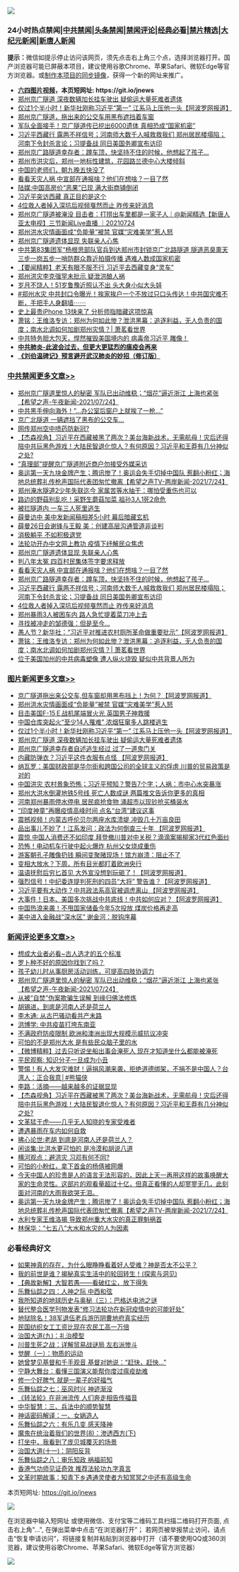 ![](https://raw.githubusercontent.com/fqnews/bnews/master/64photo/fqnews-qr.jpg)

<div id="tt">
<h3>24小时热点禁闻|<a href="#%E4%B8%AD%E5%85%B1%E7%A6%81%E9%97%BB%E6%9B%B4%E5%A4%9A%E6%96%87%E7%AB%A0">中共禁闻</a>|<a href="#%E5%9B%BE%E7%89%87%E6%96%B0%E9%97%BB%E6%9B%B4%E5%A4%9A%E6%96%87%E7%AB%A0">头条禁闻</a>|<a href="#%E6%96%B0%E9%97%BB%E8%AF%84%E8%AE%BA%E6%9B%B4%E5%A4%9A%E6%96%87%E7%AB%A0">禁闻评论|<a href="#%E5%BF%85%E7%9C%8B%E7%BB%8F%E5%85%B8%E5%A5%BD%E6%96%87">经典必看|<a href="/video.md#%E7%A6%81%E7%89%87%E7%B2%BE%E9%80%89">禁片精选</a>|<a href="https://github.com/fqnews/djy/blob/master/gb/nf1351518.md#1">大纪元新闻</a>|<a href="https://github.com/fqnews/ntdtv/blob/master/gb/prog204.md#1">新唐人新闻</a></h3>
<div><b>提示：</b>微信如提示停止访问该网页，须先点击右上角三个点，选择浏览器打开。国产浏览器可能已屏蔽本项目，建议使用谷歌Chrome、苹果Safari、微软Edge等官方浏览器。或<a href="https://github.com/fqnews/bnews/blob/master/%E5%88%B6%E4%BD%9Cgit%E7%A6%81%E9%97%BB%E9%95%9C%E5%83%8F.md">制作本项目的同步镜像</a>，获得一个新的网址来推广。</div>
<ul>
<li><b><a href="http://d1.bdrive.tk/64.mp4" target="_blank">六四图片视频</a>，本页短网址: https://git.io/jnews</b></li>
<li><a href="/topimagenews/20210724/1593332.md">郑州京广隧道 深夜数辆加长挂车驶出 疑偷运大量死难者遗体</a></li>
<li><a href="/topimagenews/20210724/1593333.md">仅过1个半小时！新华社刚称习近平“第一” 江系马上压他一头【阿波罗网报道】</a></li>
<li><a href="/bannedvideo/20210724/1593469.md">郑州京广隧道，拖出来的公交车用黑布遮挡着车窗</a></li>
<li><a href="/comments/20210724/1593438.md">军队全面接手！京广隧道传已挖出6000遗体 真相恐成“国家机密”</a></li>
<li><a href="/comments/20210724/1593503.md">习近平西藏行 露两不祥信号；河南师大数千人喊救救我们 郑州居民楼塌陷；河南下令封杀言论；习提备战 同日美国务卿宣布访印</a></li>
<li><a href="/cbnews/20210724/1593510.md">郑州京广路隧道幸存者：蹲车顶，快坚持不住的时候，他想起了孩子…</a></li>
<li><a href="/bannedvideo/20210724/1593329.md">郑州市洪灾后，郑州一地标性建筑，花园路兰德中心大楼倾斜</a></li>
<li><a href="/cnnews/20210724/1593442.md">中国的老师们，朝九晚五快没了</a></li>
<li><a href="/cbnews/20210724/1593524.md">看看天灾人祸 中宣部在通报啥？他们在想啥？一目了然</a></li>
<li><a href="/cnnews/20210724/1593443.md">陆媒:中国高房价“恶果”已现 满大街商铺倒闭</a></li>
<li><a href="/comments/20210725/1593625.md">习近平突访西藏 真正目的是这个</a></li>
<li><a href="/cbnews/20210724/1593495.md">4位救人者掉入深坑后视频戛然而止 昨传来好消息</a></li>
<li><a href="/bannedvideo/20210724/1593383.md">郑州京广隧道被淹没 目击者：打捞出车里都是一家子人｜@新闻精选【新唐人亚太电视】三节新闻Live直播 ｜20210724</a></li>
<li><a href="/topimagenews/20210725/1593649.md">郑州洪水灾情画面成“负能量”被禁 官媒“灾难美学”惹人怒</a></li>
<li><a href="/cbnews/20210724/1593509.md">郑州京广隧道遗体显现 失联亲人心焦</a></li>
<li><a href="/bannedvideo/20210725/1593594.md">中共第83集团军“杨根思部队官兵到达郑州市封锁京广北路隧道   隧道恶臭熏天 三步一岗五步一哨防群众靠近拍摄传播 遇难人数成国家机密</a></li>
<li><a href="/comments/20210724/1593334.md">【要闻精粹】老天有眼不服不行 习近平去西藏变身“灵车”</a></li>
<li><a href="/cnnews/20210725/1593621.md">郑州洪灾李克强罕未批示 疑泄洪酿人祸</a></li>
<li><a href="/comments/20210725/1593597.md">岁月不饶人！51岁鲁豫近照认不出 头大身小似大头娃</a></li>
<li><a href="/bannedvideo/20210724/1593514.md">#郑州水灾 中共封口令曝光！挨家挨户一个不放过只口头传达！中共国灾难不断，手把手人身翻墙⋯⋯</a></li>
<li><a href="/cnnews/20210725/1593653.md">史上最贵iPhone 13快来了 分析师指暗藏这项惊喜</a></li>
<li><a href="/cbnews/20210724/1593362.md">萧铭：王维洛专访：郑州为何如此惨？泄洪黑幕：追逐利益，无人负责的国度；南水北调如何加剧郑州灾情？| 萧茗看世界</a></li>
<li><a href="/bannedvideo/20210725/1593637.md">中共特务胆大包天，悍然摧毁美国境内的 病毒帝习近平 雕像！</a></li>
<li><b><a href="/comments/20200211/1275071.md" target="_blank">中共肺炎-此波会过去，但更大更猛烈的瘟疫会再来</a></b></li>
<li><b><a href="/comments/20200207/1272816.md" target="_blank">《刘伯温碑记》预言避开武汉肺炎的妙招（修订版）</a></b></li>
</ul>
</div>

<div class="catlist">
<h3><a href="/cbnews/" target="_blank">中共禁闻</a><span><a href="/cbnews/" target="_blank" rel="nofollow">更多文章>></a></span></h3>
<ul>
<li><a href="/comments/20210725/1593833.md" target="_blank">郑州京广隧道里惊人的秘密 军队已出动维稳；“烟花”逼近浙江 上海也紧张【希望之声-午夜新闻-2021/07/24】</a></li>
<li><a href="/cbnews/20210725/1593754.md" target="_blank">中共黑手伸向海外！&#8221;…办公室后窗户上就挨了一枪…”</a></li>
<li><a href="/cbnews/20210725/1593753.md" target="_blank">京广北隧道 一辆遮挡了黑布的公交车…</a></li>
<li><a href="/cbnews/20210725/1593735.md" target="_blank">网传郑州空中喷药防新冠?</a></li>
<li><a href="/comments/20210725/1593733.md" target="_blank">【杰森视角】习近平在西藏被黑了两次？美台海新战术，无需航母！灾后还得陪中共玩黑色游戏！大陆民智退化惊人？有何原因？习近平和王莽有几分神似之处?</a></li>
<li><a href="/cbnews/20210725/1593715.md" target="_blank">“真理部”提醒京广隧道附近商户勿接受外媒采访</a></li>
<li><a href="/comments/20210725/1593688.md" target="_blank">奥运第一天九块金牌产生；腾讯惨了！奥运会失手切掉中国队 惹翻小粉红；海地总统葬礼传枪声国际代表团匆忙撤离【希望之声TV-两岸新闻-2021/7/24】</a></li>
<li><a href="/cbnews/20210725/1593646.md" target="_blank">郑州淹水隧道2少年失联迄今 家属苦等水抽干：哪怕受重伤也可以</a></li>
<li><a href="/cbnews/20210725/1593645.md" target="_blank">路边的野菇别乱吃！采野生蘑菇加菜 祖孙3人1死2命危</a></li>
<li><a href="/cbnews/20210725/1593643.md" target="_blank">被拦隧道内 一车三人死里逃生</a></li>
<li><a href="/cbnews/20210725/1593608.md" target="_blank">薛曼访中 美中发新闻稿相差5小时 幕后暗藏玄机</a></li>
<li><a href="/cbnews/20210725/1593598.md" target="_blank">薛曼26日会谢锋与王毅 美：创建高层沟通管道非谈判</a></li>
<li><a href="/cbnews/20210724/1593365.md" target="_blank">消极躺平 不如积极退党</a></li>
<li><a href="/cbnews/20210724/1593402.md" target="_blank">法轮功开办中文网上教功 疫情下纾解民众焦虑</a></li>
<li><a href="/cbnews/20210724/1593509.md" target="_blank">郑州京广隧道遗体显现 失联亲人心焦</a></li>
<li><a href="/cbnews/20210724/1593525.md" target="_blank">判八年太冤 四百村民集体签字要求释放</a></li>
<li><a href="/cbnews/20210724/1593524.md" target="_blank">看看天灾人祸 中宣部在通报啥？他们在想啥？一目了然</a></li>
<li><a href="/cbnews/20210724/1593510.md" target="_blank">郑州京广路隧道幸存者：蹲车顶，快坚持不住的时候，他想起了孩子…</a></li>
<li><a href="/comments/20210724/1593503.md" target="_blank">习近平西藏行 露两不祥信号；河南师大数千人喊救救我们 郑州居民楼塌陷；河南下令封杀言论；习提备战 同日美国务卿宣布访印</a></li>
<li><a href="/cbnews/20210724/1593495.md" target="_blank">4位救人者掉入深坑后视频戛然而止 昨传来好消息</a></li>
<li><a href="/cbnews/20210724/1593494.md" target="_blank">郑州暴雨3人被困车内 路人急忙提着菜刀冲上去</a></li>
<li><a href="/cbnews/20210724/1593472.md" target="_blank">寻找被冲走的邹德强：但是至今…</a></li>
<li><a href="/cbnews/20210724/1593380.md" target="_blank">愚人节？新华社：“习近平对推进农村厕所革命做重要批示”【阿波罗网报道】</a></li>
<li><a href="/cbnews/20210724/1593362.md" target="_blank">萧铭：王维洛专访：郑州为何如此惨？泄洪黑幕：追逐利益，无人负责的国度；南水北调如何加剧郑州灾情？| 萧茗看世界</a></li>
<li><a href="/cbnews/20210724/1593316.md" target="_blank">位于美国加州的中共病毒塑像 遭人纵火烧毁 疑似中共背景人所为</a></li>

</ul>
</div>
<div class="catlist">
<h3><a href="/topimagenews/" target="_blank">图片新闻</a><span><a href="/topimagenews/" target="_blank" rel="nofollow">更多文章>></a></span></h3>
<ul>
<li><a href="/topimagenews/20210725/1593795.md" target="_blank">京广隧道拖出来公交车,但车窗却用黑布挡上！为何？【阿波罗网报道】</a></li>
<li><a href="/topimagenews/20210725/1593649.md" target="_blank">郑州洪水灾情画面成“负能量”被禁 官媒“灾难美学”惹人怒</a></li>
<li><a href="/topimagenews/20210725/1593644.md" target="_blank">目击美国F-15Ｅ战机尾端冒火光 英国男子神救援</a></li>
<li><a href="/topimagenews/20210725/1593636.md" target="_blank">中国仓库突起火“至少14人罹难” 浓烟狂窜多人跳楼逃生</a></li>
<li><a href="/topimagenews/20210724/1593333.md" target="_blank">仅过1个半小时！新华社刚称习近平“第一” 江系马上压他一头【阿波罗网报道】</a></li>
<li><a href="/topimagenews/20210724/1593332.md" target="_blank">郑州京广隧道 深夜数辆加长挂车驶出 疑偷运大量死难者遗体</a></li>
<li><a href="/topimagenews/20210724/1593284.md" target="_blank">郑州京广隧道幸存者自述逃生经过 过了一道鬼门关</a></li>
<li><a href="/topimagenews/20210723/1592613.md" target="_blank">内藏防弹衣？习近平这件衣服有点怪 【阿波罗网报道】</a></li>
<li><a href="/topimagenews/20210722/1592290.md" target="_blank">纳瓦罗：美国财政部是华尔街和跨国公司的全球主义的俘虏 川普的贸易政策是对的</a></li>
<li><a href="/topimagenews/20210722/1592198.md" target="_blank">中国洪灾 农村景象恐怖；习近平预知？警告7个字；人祸：市中心水突暴涨</a></li>
<li><a href="/topimagenews/20210722/1592091.md" target="_blank">郑州大洪水倒灌地铁5号线 死亡人数成谜 两篇推文告诉你更多的真相</a></li>
<li><a href="/topimagenews/20210722/1591665.md" target="_blank">河南郑州暴雨停水停电 居民疯抢食物 涌超市以现钞抢买桶装水</a></li>
<li><a href="/topimagenews/20210719/1590068.md" target="_blank">“印度神童”再曝疫情高峰时间 点名“台湾”建议这事</a></li>
<li><a href="/topimagenews/20210719/1590055.md" target="_blank">震撼视频！内蒙古呼伦贝尔两座水库溃堤 冲毁几十万亩良田</a></li>
<li><a href="/topimagenews/20210719/1589964.md" target="_blank">品出事儿不妙了！江系发问：政法为何倒查三十年 【阿波罗网报道】</a></li>
<li><a href="/topimagenews/20210719/1589755.md" target="_blank">震惊 中国人消费还不如印度 拜登撤川普对中关税？滴滴案揭柳家3代红色面纱</a></li>
<li><a href="/topimagenews/20210719/1589727.md" target="_blank">恐怖！电动机车行驶中起火爆炸 杭州父女烧成重伤</a></li>
<li><a href="/topimagenews/20210719/1589716.md" target="_blank">游客朝孔子雕像扔钱 瞬间变聚赌现场！馆方崩溃：阻止不了</a></li>
<li><a href="/topimagenews/20210718/1589658.md" target="_blank">变相大放水？下周，所有目光都盯着欧洲央行</a></li>
<li><a href="/topimagenews/20210718/1589531.md" target="_blank">温语抚慰后穷匕首见 大外宣没想到玩砸了！【阿波罗网报道】</a></li>
<li><a href="/topimagenews/20210718/1589472.md" target="_blank">强烈信号！中纪委连提判死刑的四员“大将” 警告谁？【阿波罗网报道】</a></li>
<li><a href="/topimagenews/20210717/1588988.md" target="_blank">习近平要有大动作？中共政法系高官被调虎离山 【阿波罗网报道】</a></li>
<li><a href="/topimagenews/20210717/1588839.md" target="_blank">大事件！日本、美国多次挑战中共底线！中共如何应对？【阿波罗网报道】</a></li>
<li><a href="/topimagenews/20210717/1588653.md" target="_blank">中国热浪来袭！不甩国家储备今年5次投放 煤炭价格再走高</a></li>
<li><a href="/topimagenews/20210716/1587997.md" target="_blank">美中进入金融战“深水区” 谢金河：脱钩序幕</a></li>

</ul>
</div>
<div class="catlist">
<h3><a href="/comments/" target="_blank">新闻评论</a><span><a href="/comments/" target="_blank" rel="nofollow">更多文章>></a></span></h3>
<ul>
<li><a href="/comments/20210725/1593839.md" target="_blank">想成大业者必看~古人选才的五个标准</a></li>
<li><a href="/comments/20210725/1593838.md" target="_blank">罗卜种不好的原因你找到了吗？</a></li>
<li><a href="/comments/20210725/1593837.md" target="_blank">孩子幼儿时从事厨房活动训练，可提高四肢协调力</a></li>
<li><a href="/comments/20210725/1593833.md" target="_blank">郑州京广隧道里惊人的秘密 军队已出动维稳；“烟花”逼近浙江 上海也紧张【希望之声-午夜新闻-2021/07/24】</a></li>
<li><a href="/comments/20210725/1593806.md" target="_blank">从被“自焚”伪案欺骗生误解 到缘归佛法修炼</a></li>
<li><a href="/comments/20210725/1593800.md" target="_blank">胡锡进，到底是河南人还是荷兰人</a></li>
<li><a href="/comments/20210725/1593799.md" target="_blank">李木通: 从古巴骚动看共产末路</a></li>
<li><a href="/comments/20210725/1593798.md" target="_blank">洪博学: 中共疫苗打垮东南亚</a></li>
<li><a href="/comments/20210725/1593771.md" target="_blank">不满政府防疫限制 欧洲和澳洲出现大规模示威抗议冲突</a></li>
<li><a href="/comments/20210725/1593764.md" target="_blank">可怕的不是郑州大水 是有些民众脑子里的水</a></li>
<li><a href="/comments/20210725/1593763.md" target="_blank">【微博精粹】过去只听说坐船出事会淹死人 现在才知道坐什么都能被淹死</a></li>
<li><a href="/comments/20210725/1593762.md" target="_blank">平民观察: 知识分子一旦成为小丑</a></li>
<li><a href="/comments/20210725/1593749.md" target="_blank">警惕！有人大发灾难财！逼捐风潮来袭，拒绝道德绑架，不捐不是中国人？台湾人：正合我意│#熊猫侠</a></li>
<li><a href="/comments/20210725/1593742.md" target="_blank">李路：活摘——越来越多的证据显现</a></li>
<li><a href="/comments/20210725/1593733.md" target="_blank">【杰森视角】习近平在西藏被黑了两次？美台海新战术，无需航母！灾后还得陪中共玩黑色游戏！大陆民智退化惊人？有何原因？习近平和王莽有几分神似之处?</a></li>
<li><a href="/comments/20210725/1593724.md" target="_blank">文革猛于虎——几乎无人知晓的专家受难者</a></li>
<li><a href="/comments/20210725/1593723.md" target="_blank">遭遇暴雨在车内如何自救</a></li>
<li><a href="/comments/20210725/1593701.md" target="_blank">拂心论世:老胡 到底是河南人还是荷兰人？</a></li>
<li><a href="/comments/20210725/1593700.md" target="_blank">闲谈集:比洪水更可怕的 是冷漠和胡说八道</a></li>
<li><a href="/comments/20210725/1593699.md" target="_blank">横河观点：避洪灾 习邓有何不同?</a></li>
<li><a href="/comments/20210725/1593698.md" target="_blank">可怕的小粉红，拿下首金的杨倩被网爆</a></li>
<li><a href="/comments/20210725/1593615.md" target="_blank">今天中国人的珍贵是人的语言无法形容的，因此上天一再用这样的故事唤醒大家的生命灵性。这部片的观看量超过十亿，但真正看懂的人却寥寥无几，此刻面对河南的大雨我欲哭无泪。</a></li>
<li><a href="/comments/20210725/1593688.md" target="_blank">奥运第一天九块金牌产生；腾讯惨了！奥运会失手切掉中国队 惹翻小粉红；海地总统葬礼传枪声国际代表团匆忙撤离【希望之声TV-两岸新闻-2021/7/24】</a></li>
<li><a href="/comments/20210725/1593683.md" target="_blank">水利专家王维洛揭 导致郑州重大水灾的真正罪魁祸首</a></li>
<li><a href="/comments/20210725/1593681.md" target="_blank">林保华：“七五八”大水和水灾的人为因素</a></li>

</ul>
</div>

<div class="catlist">
<h3>必看经典好文</h3>
<ul>
<li><a href="/comments/20200623/1346844.md" target="_blank">如果神真的存在，为什么眼睁睁看着好人受难？神是否太不公平？</a></li>
<li><a href="/comments/20200715/1359453.md" target="_blank">我的前世是谁？揭秘真实生活中的轮回转生！(探索与洞见)</a></li>
<li><a href="/comments/20201217/1449706.md" target="_blank">【典故新解】大智若愚——看破红尘，放下得失</a></li>
<li><a href="/tculture/20190101/791144.md" target="_blank">乐舞仙踪之四：人神之际 中西和弦</a></li>
<li><a href="/tculture/xiulian/20170726/797589.md" target="_blank">我所知道的地球历史与奥秘（三）：巴格达电池之谜</a></li>
<li><a href="/comments/20210403/1518906.md" target="_blank">替代整合医学刊物发表“修习法轮功在新冠疫情中的可能好处”</a></li>
<li><a href="/cbnews/20200531/1337381.md" target="_blank">地狱除名！38军退伍老兵游历阴曹地府真实经历</a></li>
<li><a href="/lifebaike/20200515/1328783.md" target="_blank">民国纺织女工工资比现在农民工高一万倍</a></li>
<li><a href="/cbnews/20180315/914943.md" target="_blank">治国大道(九)：礼治模型</a></li>
<li><a href="/comments/20200908/1392745.md" target="_blank">川普生死之战：详解贸易战谜局 左右派惨斗</a></li>
<li><a href="/comments/20200810/1377609.md" target="_blank">觉醒（一）：物质的运动</a></li>
<li><a href="/cnnews/20210420/1529760.md" target="_blank">她曾梦见基督和千手观音 基督对她说：“赶快，赶快…”</a></li>
<li><a href="/comments/20200527/1273654.md" target="_blank">宁静大舞台：看懂三国演义能帮你度过瘟疫劫难</a></li>
<li><a href="/funmedia/20200713/1359909.md" target="_blank">修一个好脾气 就是一辈子的好福气</a></li>
<li><a href="/tculture/20190101/792550.md" target="_blank">乐舞仙踪之七：巫风时兴 神迹渐没</a></li>
<li><a href="/comments/20210509/1542786.md" target="_blank">《转法轮》在非洲流传 人们奔走相告传福音</a></li>
<li><a href="/comments/20200605/783248.md" target="_blank">中华智慧：三、兵法中的顺势智慧</a></li>
<li><a href="/comments/20200609/1342224.md" target="_blank">神话密码解译：一、女娲造人</a></li>
<li><a href="/tculture/20190101/792146.md" target="_blank">乐舞仙踪之六：有乐几变 感天降神</a></li>
<li><a href="/topimagenews/20180527/948714.md" target="_blank">魔鬼在统治着我们的世界(8)：渗透西方(下)</a></li>
<li><a href="/comments/20201015/1414242.md" target="_blank">打坐中，我看到了庞贝城覆灭的场景</a></li>
<li><a href="/cbnews/20180317/915893.md" target="_blank">治国大道(十一)：阴阳反背</a></li>
<li><a href="/tculture/20170717/792953.md" target="_blank">乐舞仙踪之八：审乐知政 祸福前知</a></li>
<li><a href="/comments/20200517/1330064.md" target="_blank">香港气功师见证奇效 推荐法轮功九字真言</a></li>
<li><a href="/comments/20200308/1290079.md" target="_blank">文革时期故事：知青下乡遇通灵使者方知冥冥之中还有高级生命</a></li>

</ul>
</div>

本页短网址: https://git.io/jnews

![](https://raw.githubusercontent.com/fqnews/bnews/master/64photo/fqnews-qr.jpg)

在浏览器中输入短网址 或使用微信、支付宝等二维码工具扫描二维码打开页面, 点击右上角"...", 在弹出菜单中点击“在浏览器打开”； 若网页被举报禁止访问，请点击“恢复申请访问”，将链接复制并粘贴到浏览器中打开（请不要使用QQ或360浏览器，建议使用谷歌Chrome、苹果Safari、微软Edge等官方浏览器）

![](https://raw.githubusercontent.com/fqnews/bnews/master/64photo/wx.jpg)